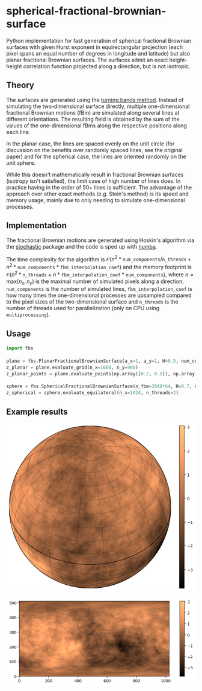 # spherical-fractional-brownian-surface

Python implementation for fast generation of spherical fractional Brownian surfaces with given Hurst exponent in
equirectangular projection (each pixel spans an equal number of degrees in longitude
and latitude) but also planar fractional Brownian surfaces. The surfaces admit an exact height-height correlation function projected along a direction, but is not isotropic.

## Theory

The surfaces are generated using the [turning bands method](https://doi.org/10.1029/WR018i005p01379). Instead of simulating the two-dimensional surface directly, multiple one-dimensional fractional Brownian motions (fBm) are simulated along several lines at different orientations. The resulting field is obtained by the sum of the values of the one-dimensional fBms along the respective positions along each line. 

In the planar case, the lines are spaced evenly on the unit circle (for discussion on the benefits over randomly spaced lines, see the original paper) and for the spherical case, the lines are oriented randomly on the unit sphere.

While this doesn't mathematically result in fractional Brownian surfaces (isotropy isn't satisfied), the limit case of high number of lines does. In practice having in the order of 50+ lines is sufficient. The advantage of the approach over other exact methods (e.g. Stein's method) is its speed and memory usage, mainly due to only needing to simulate one-dimensional processes.

## Implementation

The fractional Brownian motions are generated using Hoskin's algorithm via the [stochastic](https://pypi.org/project/stochastic/) package and the code is sped up with [numba](https://pypi.org/project/numba/).

The time complexity for the algorithm is $\mathcal{O}(n^2 * \texttt{num\_components} / \texttt{n\_threads} + n^2 * \texttt{num\_components} * \texttt{fbm\_interpolation\_coef})$ and the memory footprint is $\mathcal{O}(n^2 * \texttt{n\_threads} + n * \texttt{fbm\_interpolation\_coef} * \texttt{num\_components})$, where $n=\mathrm{max}(n_x, n_y)$ is the maximal number of simulated pixels along a direction, $\texttt{num\_components}$ is the number of simulated lines, $\texttt{fbm\_interpolation\_coef}$ is how many times the one-dimensional processes are upsampled compared to the pixel sizes of the two-dimensional surface and $\texttt{n\_threads}$ is the number of threads used for parallelization (only on CPU using `multiprocessing`).


Usage
--------
```py
import fbs

plane = fbs.PlanarFractionalBrownianSurface(a_x=1, a_y=1, H=0.5, num_components=50, seed=7)
z_planar = plane.evaluate_grid(n_x=1600, n_y=900)
z_planar_points = plane.evaluate_points(np.array([0.2, 0.5]), np.array([0.5, 0.5]))

sphere = fbs.SphericalFractionalBrownianSurface(n_fbm=2048*64, H=0.7, num_components=50, seed=13)
z_spherical = sphere.evaluate_equilateral(n_x=1024, n_threads=2)
```

Example results
--------
![](notebooks/example_sfbs_proj_ortho.png)

![](notebooks/example_pfbs.png)